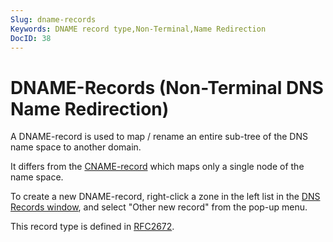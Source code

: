 ```yaml
---
Slug: dname-records
Keywords: DNAME record type,Non-Terminal,Name Redirection
DocID: 38
---
```

# DNAME-Records (Non-Terminal DNS Name Redirection)

A DNAME-record is used to map / rename an entire sub-tree of the DNS name space to another domain.

It differs from the [CNAME-record](rec_cname.md) which maps only a single node of the name space.

To create a new DNAME-record, right-click a zone in the left list in the [DNS Records window](wd_records.md), and select "Other new record" from the pop-up menu.

This record type is defined in [RFC2672](http://www.rfc-editor.org/rfc/rfc2672.txt).
